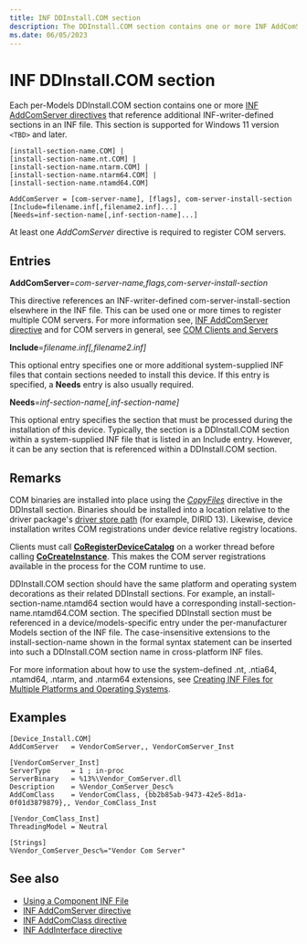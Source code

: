 ```yaml
---
title: INF DDInstall.COM section
description: The DDInstall.COM section contains one or more INF AddComServer directives that reference additional INF-writer-defined sections in an INF file.
ms.date: 06/05/2023
---
```


# INF DDInstall.COM section

Each per-Models DDInstall.COM section contains one or more [INF AddComServer directives](inf-addcomserver-directive.md) that reference additional INF-writer-defined sections in an INF file. This section is supported for Windows 11 version `<TBD>` and later.

```inf
[install-section-name.COM] |
[install-section-name.nt.COM] |
[install-section-name.ntarm.COM] |
[install-section-name.ntarm64.COM] |
[install-section-name.ntamd64.COM]

AddComServer = [com-server-name], [flags], com-server-install-section
[Include=filename.inf[,filename2.inf]...]
[Needs=inf-section-name[,inf-section-name]...] 
```

At least one *AddComServer* directive is required to register COM servers.

## Entries

**AddComServer**=*com-server-name,flags,com-server-install-section*

This directive references an INF-writer-defined com-server-install-section elsewhere in the INF file. This can be used one or more times to register multiple COM servers. For more information see, [INF AddComServer directive](inf-addcomserver-directive.md) and for COM servers in general, see [COM Clients and Servers](/windows/win32/com/com-clients-and-servers)

**Include**=*filename.inf[,filename2.inf]*

This optional entry specifies one or more additional system-supplied INF files that contain sections needed to install this device. If this entry is specified, a **Needs** entry is also usually required.

**Needs**=*inf-section-name[,inf-section-name]*

This optional entry specifies the section that must be processed during the installation of this device. Typically, the section is a DDInstall.COM section within a system-supplied INF file that is listed in an Include entry. However, it can be any section that is referenced within a DDInstall.COM section.

## Remarks

COM binaries are installed into place using the *[CopyFiles](inf-copyfiles-directive.md)* directive in the DDInstall section. Binaries should be installed into a location relative to the driver package's [driver store path](../develop/run-from-driver-store.md) (for example, DIRID 13). Likewise, device installation writes COM registrations under device relative registry locations.

Clients must call **[CoRegisterDeviceCatalog](/windows/win32/api/combaseapi/nf-combaseapi-coregisterdevicecatalog)** on a worker thread before calling **[CoCreateInstance](/windows/win32/api/combaseapi/nf-combaseapi-cocreateinstance)**. This makes the COM server registrations available in the process for the COM runtime to use.

DDInstall.COM section should have the same platform and operating system decorations as their related DDInstall sections. For example, an install-section-name.ntamd64 section would have a corresponding install-section-name.ntamd64.COM section. The specified DDInstall section must be referenced in a device/models-specific entry under the per-manufacturer Models section of the INF file. The case-insensitive extensions to the install-section-name shown in the formal syntax statement can be inserted into such a DDInstall.COM section name in cross-platform INF files.

For more information about how to use the system-defined .nt, .ntia64, .ntamd64, .ntarm, and .ntarm64 extensions, see [Creating INF Files for Multiple Platforms and Operating Systems](creating-inf-files-for-multiple-platforms-and-operating-systems.md).

## Examples

```inf
[Device_Install.COM]
AddComServer   = VendorComServer,, VendorComServer_Inst

[VendorComServer_Inst]
ServerType     = 1 ; in-proc
ServerBinary   = %13%\Vendor_ComServer.dll
Description    = %Vendor_ComServer_Desc%
AddComClass    = VendorComClass, {bb2b85ab-9473-42e5-8d1a-0f01d3879879},, Vendor_ComClass_Inst

[Vendor_ComClass_Inst]
ThreadingModel = Neutral

[Strings]
%Vendor_ComServer_Desc%="Vendor Com Server"
```

## See also

- [Using a Component INF File](using-a-component-inf-file.md)
- [INF AddComServer directive](inf-addcomserver-directive.md)
- [INF AddComClass directive](inf-addcomclass-directive.md)
- [INF AddInterface directive](inf-addinterface-directive.md)
